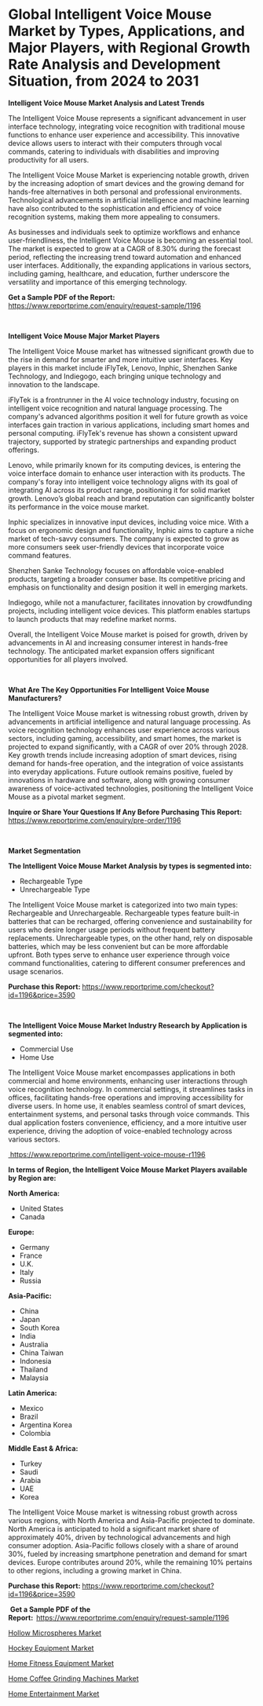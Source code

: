 <p><h1>Global Intelligent Voice Mouse Market by Types, Applications, and Major Players, with Regional Growth Rate Analysis and Development Situation, from 2024 to 2031</h1></p><p><strong>Intelligent Voice Mouse Market Analysis and Latest Trends</strong></p>
<p><p>The Intelligent Voice Mouse represents a significant advancement in user interface technology, integrating voice recognition with traditional mouse functions to enhance user experience and accessibility. This innovative device allows users to interact with their computers through vocal commands, catering to individuals with disabilities and improving productivity for all users. </p><p>The Intelligent Voice Mouse Market is experiencing notable growth, driven by the increasing adoption of smart devices and the growing demand for hands-free alternatives in both personal and professional environments. Technological advancements in artificial intelligence and machine learning have also contributed to the sophistication and efficiency of voice recognition systems, making them more appealing to consumers. </p><p>As businesses and individuals seek to optimize workflows and enhance user-friendliness, the Intelligent Voice Mouse is becoming an essential tool. The market is expected to grow at a CAGR of 8.30% during the forecast period, reflecting the increasing trend toward automation and enhanced user interfaces. Additionally, the expanding applications in various sectors, including gaming, healthcare, and education, further underscore the versatility and importance of this emerging technology.</p></p>
<p><strong>Get a Sample PDF of the Report:&nbsp;</strong> <a href="https://www.reportprime.com/enquiry/request-sample/1196?utm_campaign=1875&utm_medium=2&utm_source=Github&utm_content=ia&utm_term=24122024&utm_id=intelligent-voice-mouse">https://www.reportprime.com/enquiry/request-sample/1196</a></p>
<p>&nbsp;</p>
<p><strong>Intelligent Voice Mouse Major Market Players</strong></p>
<p><p>The Intelligent Voice Mouse market has witnessed significant growth due to the rise in demand for smarter and more intuitive user interfaces. Key players in this market include iFlyTek, Lenovo, Inphic, Shenzhen Sanke Technology, and Indiegogo, each bringing unique technology and innovation to the landscape.</p><p>iFlyTek is a frontrunner in the AI voice technology industry, focusing on intelligent voice recognition and natural language processing. The company's advanced algorithms position it well for future growth as voice interfaces gain traction in various applications, including smart homes and personal computing. iFlyTek's revenue has shown a consistent upward trajectory, supported by strategic partnerships and expanding product offerings.</p><p>Lenovo, while primarily known for its computing devices, is entering the voice interface domain to enhance user interaction with its products. The company's foray into intelligent voice technology aligns with its goal of integrating AI across its product range, positioning it for solid market growth. Lenovo’s global reach and brand reputation can significantly bolster its performance in the voice mouse market.</p><p>Inphic specializes in innovative input devices, including voice mice. With a focus on ergonomic design and functionality, Inphic aims to capture a niche market of tech-savvy consumers. The company is expected to grow as more consumers seek user-friendly devices that incorporate voice command features.</p><p>Shenzhen Sanke Technology focuses on affordable voice-enabled products, targeting a broader consumer base. Its competitive pricing and emphasis on functionality and design position it well in emerging markets.</p><p>Indiegogo, while not a manufacturer, facilitates innovation by crowdfunding projects, including intelligent voice devices. This platform enables startups to launch products that may redefine market norms.</p><p>Overall, the Intelligent Voice Mouse market is poised for growth, driven by advancements in AI and increasing consumer interest in hands-free technology. The anticipated market expansion offers significant opportunities for all players involved.</p></p>
<p>&nbsp;</p>
<p><strong>What Are The Key Opportunities For Intelligent Voice Mouse Manufacturers?</strong></p>
<p><p>The Intelligent Voice Mouse market is witnessing robust growth, driven by advancements in artificial intelligence and natural language processing. As voice recognition technology enhances user experience across various sectors, including gaming, accessibility, and smart homes, the market is projected to expand significantly, with a CAGR of over 20% through 2028. Key growth trends include increasing adoption of smart devices, rising demand for hands-free operation, and the integration of voice assistants into everyday applications. Future outlook remains positive, fueled by innovations in hardware and software, along with growing consumer awareness of voice-activated technologies, positioning the Intelligent Voice Mouse as a pivotal market segment.</p></p>
<p><strong>Inquire or Share Your Questions If Any Before Purchasing This Report:</strong> <a href="https://www.reportprime.com/enquiry/pre-order/1196?utm_campaign=1875&utm_medium=2&utm_source=Github&utm_content=ia&utm_term=24122024&utm_id=intelligent-voice-mouse">https://www.reportprime.com/enquiry/pre-order/1196</a></p>
<p>&nbsp;</p>
<p><strong>Market Segmentation</strong></p>
<p><strong>The Intelligent Voice Mouse Market Analysis by types is segmented into:</strong></p>
<p><ul><li>Rechargeable Type</li><li>Unrechargeable Type</li></ul></p>
<p><p>The Intelligent Voice Mouse market is categorized into two main types: Rechargeable and Unrechargeable. Rechargeable types feature built-in batteries that can be recharged, offering convenience and sustainability for users who desire longer usage periods without frequent battery replacements. Unrechargeable types, on the other hand, rely on disposable batteries, which may be less convenient but can be more affordable upfront. Both types serve to enhance user experience through voice command functionalities, catering to different consumer preferences and usage scenarios.</p></p>
<p><strong>Purchase this Report:&nbsp;</strong><a href="https://www.reportprime.com/checkout?id=1196&price=3590&utm_campaign=1875&utm_medium=2&utm_source=Github&utm_content=ia&utm_term=24122024&utm_id=intelligent-voice-mouse">https://www.reportprime.com/checkout?id=1196&price=3590</a></p>
<p>&nbsp;</p>
<p><strong>The Intelligent Voice Mouse Market Industry Research by Application is segmented into:</strong></p>
<p><ul><li>Commercial Use</li><li>Home Use</li></ul></p>
<p><p>The Intelligent Voice Mouse market encompasses applications in both commercial and home environments, enhancing user interactions through voice recognition technology. In commercial settings, it streamlines tasks in offices, facilitating hands-free operations and improving accessibility for diverse users. In home use, it enables seamless control of smart devices, entertainment systems, and personal tasks through voice commands. This dual application fosters convenience, efficiency, and a more intuitive user experience, driving the adoption of voice-enabled technology across various sectors.</p></p>
<p><a href="https://www.reportprime.com/intelligent-voice-mouse-r1196?utm_campaign=1875&utm_medium=2&utm_source=Github&utm_content=ia&utm_term=24122024&utm_id=intelligent-voice-mouse">&nbsp;https://www.reportprime.com/intelligent-voice-mouse-r1196</a></p>
<p><strong>In terms of Region, the Intelligent Voice Mouse Market Players available by Region are:</strong></p>
<p>
    <p> <strong> North America: </strong>
        <ul>
            <li>United States</li>
            <li>Canada</li>
        </ul>
        </p> 
    <p> <strong> Europe: </strong>
        <ul>
            <li>Germany</li>
            <li>France</li>
            <li>U.K.</li>
            <li>Italy</li>
            <li>Russia</li>
        </ul>
        </p> 
    <p> <strong> Asia-Pacific: </strong>
        <ul>
            <li>China</li>
            <li>Japan</li>
            <li>South Korea</li>
            <li>India</li>
            <li>Australia</li>
            <li>China Taiwan</li>
            <li>Indonesia</li>
            <li>Thailand</li>
            <li>Malaysia</li>
        </ul>
        </p> 
    <p> <strong> Latin America: </strong>
        <ul>
            <li>Mexico</li>
            <li>Brazil</li>
            <li>Argentina Korea</li>
            <li>Colombia</li>
        </ul>
        </p> 
    <p> <strong> Middle East & Africa: </strong>
        <ul>
            <li>Turkey</li>
            <li>Saudi</li>
            <li>Arabia</li>
            <li>UAE</li>
            <li>Korea</li>
        </ul>
    </p>
    </p>
<p><p>The Intelligent Voice Mouse market is witnessing robust growth across various regions, with North America and Asia-Pacific projected to dominate. North America is anticipated to hold a significant market share of approximately 40%, driven by technological advancements and high consumer adoption. Asia-Pacific follows closely with a share of around 30%, fueled by increasing smartphone penetration and demand for smart devices. Europe contributes around 20%, while the remaining 10% pertains to other regions, including a growing market in China.</p></p>
<p><strong>Purchase this Report: </strong><a href="https://www.reportprime.com/checkout?id=1196&price=3590&utm_campaign=1875&utm_medium=2&utm_source=Github&utm_content=ia&utm_term=24122024&utm_id=intelligent-voice-mouse">https://www.reportprime.com/checkout?id=1196&price=3590</a></p>
<p>&nbsp;<strong>Get a Sample PDF of the Report:&nbsp;&nbsp;</strong><a href="https://www.reportprime.com/enquiry/request-sample/1196?utm_campaign=1875&utm_medium=2&utm_source=Github&utm_content=ia&utm_term=24122024&utm_id=intelligent-voice-mouse">https://www.reportprime.com/enquiry/request-sample/1196</a></p>
<p><strong></strong></p>
<p><p><a href="https://www.linkedin.com/pulse/hollow-microspheres-market-research-report-forecast-growth-prospects-roape?utm_campaign=1875&utm_medium=2&utm_source=Github&utm_content=ia&utm_term=24122024&utm_id=intelligent-voice-mouse">Hollow Microspheres Market</a></p><p><a href="https://www.linkedin.com/pulse/hockey-equipment-market-analysis-driving-business-advancement-fn2ac?utm_campaign=1875&utm_medium=2&utm_source=Github&utm_content=ia&utm_term=24122024&utm_id=intelligent-voice-mouse">Hockey Equipment Market</a></p><p><a href="https://www.linkedin.com/pulse/c-glance-reports-anmec?utm_campaign=1875&utm_medium=2&utm_source=Github&utm_content=ia&utm_term=24122024&utm_id=intelligent-voice-mouse">Home Fitness Equipment Market</a></p><p><a href="https://www.linkedin.com/pulse/technology-functions-growth-home-coffee-grinding-machines-wxf0c?utm_campaign=1875&utm_medium=2&utm_source=Github&utm_content=ia&utm_term=24122024&utm_id=intelligent-voice-mouse">Home Coffee Grinding Machines Market</a></p><p><a href="https://www.linkedin.com/pulse/regional-development-deployment-production-cost-home-entertainment-elvwc?utm_campaign=1875&utm_medium=2&utm_source=Github&utm_content=ia&utm_term=24122024&utm_id=intelligent-voice-mouse">Home Entertainment Market</a></p></p>